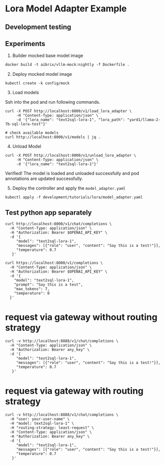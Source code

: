 # Lora Model Adapter Example 

## Development testing


## Experiments

1. Builder mocked base model image
```dockerfile
docker build -t aibrix/vllm-mock:nightly -f Dockerfile .
```

2. Deploy mocked model image
```shell
kubectl create -k config/mock
```

3. Load models

Ssh into the pod and run following commands.

```
curl -X POST http://localhost:8000/v1/load_lora_adapter \
     -H "Content-Type: application/json" \
     -d '{"lora_name": "text2sql-lora-1", "lora_path": "yard1/llama-2-7b-sql-lora-test"}'
```

```
# check available models
curl http://localhost:8000/v1/models | jq .
```

4. Unload Model

```shell
curl -X POST http://localhost:8000/v1/unload_lora_adapter \
     -H "Content-Type: application/json" \
     -d '{"lora_name": "text2sql-lora-1"}'
```

Verified! The model is loaded and unloaded successfully and pod annotations are updated successfully.

5. Deploy the controller and apply the `model_adapter.yaml`

```
kubectl apply -f development/tutorials/lora/model_adapter.yaml
```


## Test python app separately

```shell
curl http://localhost:8000/v1/chat/completions \
  -H "Content-Type: application/json" \
  -H "Authorization: Bearer $OPENAI_API_KEY" \
  -d '{
     "model": "text2sql-lora-1",
     "messages": [{"role": "user", "content": "Say this is a test!"}],
     "temperature": 0.7
   }'
```

```shell
curl https://localhost:8000/v1/completions \
  -H "Content-Type: application/json" \
  -H "Authorization: Bearer $OPENAI_API_KEY" \
  -d '{
    "model": "text2sql-lora-1",
    "prompt": "Say this is a test",
    "max_tokens": 7,
    "temperature": 0
  }'
```

# request via gateway without routing strategy
```shell
curl -v http://localhost:8888/v1/chat/completions \
  -H "Content-Type: application/json" \
  -H "Authorization: Bearer any_key" \
  -d '{
     "model": "text2sql-lora-1",
     "messages": [{"role": "user", "content": "Say this is a test!"}],
     "temperature": 0.7
   }'
```

# request via gateway with routing strategy
```shell
curl -v http://localhost:8888/v1/chat/completions \
  -H "user: your-user-name" \
  -H "model: text2sql-lora-1" \
  -H "routing-strategy: least-request" \
  -H "Content-Type: application/json" \
  -H "Authorization: Bearer any_key" \
  -d '{
     "model": "text2sql-lora-1",
     "messages": [{"role": "user", "content": "Say this is a test!"}],
     "temperature": 0.7
   }'
```